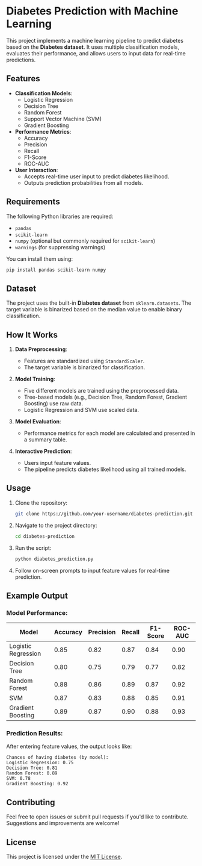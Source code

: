 # Diabetes Prediction with Machine Learning

This project implements a machine learning pipeline to predict diabetes based on the **Diabetes dataset**. It uses multiple classification models, evaluates their performance, and allows users to input data for real-time predictions.

## Features
- **Classification Models**:
  - Logistic Regression
  - Decision Tree
  - Random Forest
  - Support Vector Machine (SVM)
  - Gradient Boosting
- **Performance Metrics**:
  - Accuracy
  - Precision
  - Recall
  - F1-Score
  - ROC-AUC
- **User Interaction**:
  - Accepts real-time user input to predict diabetes likelihood.
  - Outputs prediction probabilities from all models.

## Requirements
The following Python libraries are required:
- `pandas`
- `scikit-learn`
- `numpy` (optional but commonly required for `scikit-learn`)
- `warnings` (for suppressing warnings)

You can install them using:
```bash
pip install pandas scikit-learn numpy
```

## Dataset
The project uses the built-in **Diabetes dataset** from `sklearn.datasets`. The target variable is binarized based on the median value to enable binary classification.

## How It Works
1. **Data Preprocessing**:
   - Features are standardized using `StandardScaler`.
   - The target variable is binarized for classification.

2. **Model Training**:
   - Five different models are trained using the preprocessed data.
   - Tree-based models (e.g., Decision Tree, Random Forest, Gradient Boosting) use raw data.
   - Logistic Regression and SVM use scaled data.

3. **Model Evaluation**:
   - Performance metrics for each model are calculated and presented in a summary table.

4. **Interactive Prediction**:
   - Users input feature values.
   - The pipeline predicts diabetes likelihood using all trained models.

## Usage
1. Clone the repository:
   ```bash
   git clone https://github.com/your-username/diabetes-prediction.git
   ```
2. Navigate to the project directory:
   ```bash
   cd diabetes-prediction
   ```
3. Run the script:
   ```bash
   python diabetes_prediction.py
   ```
4. Follow on-screen prompts to input feature values for real-time prediction.

## Example Output
### Model Performance:
| Model               | Accuracy | Precision | Recall | F1-Score | ROC-AUC |
|---------------------|----------|-----------|--------|----------|---------|
| Logistic Regression | 0.85     | 0.82      | 0.87   | 0.84     | 0.90    |
| Decision Tree       | 0.80     | 0.75      | 0.79   | 0.77     | 0.82    |
| Random Forest       | 0.88     | 0.86      | 0.89   | 0.87     | 0.92    |
| SVM                 | 0.87     | 0.83      | 0.88   | 0.85     | 0.91    |
| Gradient Boosting   | 0.89     | 0.87      | 0.90   | 0.88     | 0.93    |

### Prediction Results:
After entering feature values, the output looks like:
```
Chances of having diabetes (by model):
Logistic Regression: 0.75
Decision Tree: 0.81
Random Forest: 0.89
SVM: 0.78
Gradient Boosting: 0.92
```

## Contributing
Feel free to open issues or submit pull requests if you'd like to contribute. Suggestions and improvements are welcome!

## License
This project is licensed under the [MIT License](LICENSE).
